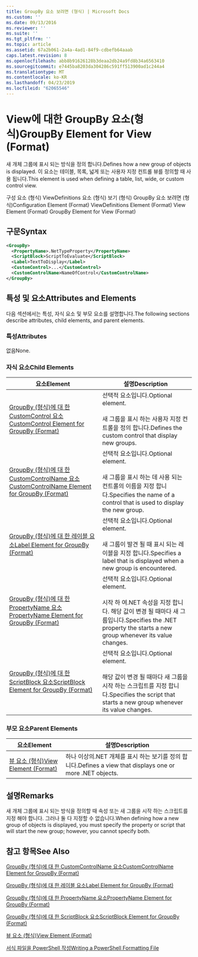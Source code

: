 ```yaml
---
title: GroupBy 요소 보려면 (형식) | Microsoft Docs
ms.custom: ''
ms.date: 09/13/2016
ms.reviewer: ''
ms.suite: ''
ms.tgt_pltfrm: ''
ms.topic: article
ms.assetid: 67a2b061-2a4a-4ad1-84f9-cdbefb64aaab
caps.latest.revision: 8
ms.openlocfilehash: abb8b91626128b3deaa2db24a9fd8b34a6563410
ms.sourcegitcommit: e7445ba8203da304286c591ff513900ad1c244a4
ms.translationtype: MT
ms.contentlocale: ko-KR
ms.lasthandoff: 04/23/2019
ms.locfileid: "62065546"
---
```

# <a name="groupby-element-for-view-format"></a><span data-ttu-id="8cb5b-102">View에 대한 GroupBy 요소(형식)</span><span class="sxs-lookup"><span data-stu-id="8cb5b-102">GroupBy Element for View (Format)</span></span>

<span data-ttu-id="8cb5b-103">새 개체 그룹에 표시 되는 방식을 정의 합니다.</span><span class="sxs-lookup"><span data-stu-id="8cb5b-103">Defines how a new group of objects is displayed.</span></span> <span data-ttu-id="8cb5b-104">이 요소는 테이블, 목록, 넓게 또는 사용자 지정 컨트롤 뷰를 정의할 때 사용 됩니다.</span><span class="sxs-lookup"><span data-stu-id="8cb5b-104">This element is used when defining a table, list, wide, or custom control view.</span></span>

<span data-ttu-id="8cb5b-105">구성 요소 (형식) ViewDefinitions 요소 (형식) 보기 (형식) GroupBy 요소 보려면 (형식)</span><span class="sxs-lookup"><span data-stu-id="8cb5b-105">Configuration Element (Format) ViewDefinitions Element (Format) View Element (Format) GroupBy Element for View (Format)</span></span>

## <a name="syntax"></a><span data-ttu-id="8cb5b-106">구문</span><span class="sxs-lookup"><span data-stu-id="8cb5b-106">Syntax</span></span>

```xml
<GroupBy>
  <PropertyName>.NetTypeProperty</PropertyName>
  <ScriptBlock>ScriptToEvaluate</ScriptBlock>
  <Label>TextToDisplay</Label>
  <CustomControl>...</CustomControl>
  <CustomControlName>NameOfControl</CustomControlName>
</GroupBy>
```

## <a name="attributes-and-elements"></a><span data-ttu-id="8cb5b-107">특성 및 요소</span><span class="sxs-lookup"><span data-stu-id="8cb5b-107">Attributes and Elements</span></span>

<span data-ttu-id="8cb5b-108">다음 섹션에서는 특성, 자식 요소 및 부모 요소를 설명합니다.</span><span class="sxs-lookup"><span data-stu-id="8cb5b-108">The following sections describe attributes, child elements, and parent elements.</span></span>

### <a name="attributes"></a><span data-ttu-id="8cb5b-109">특성</span><span class="sxs-lookup"><span data-stu-id="8cb5b-109">Attributes</span></span>

<span data-ttu-id="8cb5b-110">없음</span><span class="sxs-lookup"><span data-stu-id="8cb5b-110">None.</span></span>

### <a name="child-elements"></a><span data-ttu-id="8cb5b-111">자식 요소</span><span class="sxs-lookup"><span data-stu-id="8cb5b-111">Child Elements</span></span>

|<span data-ttu-id="8cb5b-112">요소</span><span class="sxs-lookup"><span data-stu-id="8cb5b-112">Element</span></span>|<span data-ttu-id="8cb5b-113">설명</span><span class="sxs-lookup"><span data-stu-id="8cb5b-113">Description</span></span>|
|-------------|-----------------|
|[<span data-ttu-id="8cb5b-114">GroupBy (형식)에 대 한 CustomControl 요소</span><span class="sxs-lookup"><span data-stu-id="8cb5b-114">CustomControl Element for GroupBy (Format)</span></span>](./customcontrol-element-for-groupby-format.md)|<span data-ttu-id="8cb5b-115">선택적 요소입니다.</span><span class="sxs-lookup"><span data-stu-id="8cb5b-115">Optional element.</span></span><br /><br /> <span data-ttu-id="8cb5b-116">새 그룹을 표시 하는 사용자 지정 컨트롤을 정의 합니다.</span><span class="sxs-lookup"><span data-stu-id="8cb5b-116">Defines the custom control that display new groups.</span></span>|
|[<span data-ttu-id="8cb5b-117">GroupBy (형식)에 대 한 CustomControlName 요소</span><span class="sxs-lookup"><span data-stu-id="8cb5b-117">CustomControlName Element for GroupBy (Format)</span></span>](./customcontrolname-element-for-groupby-format.md)|<span data-ttu-id="8cb5b-118">선택적 요소입니다.</span><span class="sxs-lookup"><span data-stu-id="8cb5b-118">Optional element.</span></span><br /><br /> <span data-ttu-id="8cb5b-119">새 그룹을 표시 하는 데 사용 되는 컨트롤의 이름을 지정 합니다.</span><span class="sxs-lookup"><span data-stu-id="8cb5b-119">Specifies the name of a control that is used to display the new group.</span></span>|
|[<span data-ttu-id="8cb5b-120">GroupBy (형식)에 대 한 레이블 요소</span><span class="sxs-lookup"><span data-stu-id="8cb5b-120">Label Element for GroupBy (Format)</span></span>](./label-element-for-groupby-format.md)|<span data-ttu-id="8cb5b-121">선택적 요소입니다.</span><span class="sxs-lookup"><span data-stu-id="8cb5b-121">Optional element.</span></span><br /><br /> <span data-ttu-id="8cb5b-122">새 그룹이 발견 될 때 표시 되는 레이블을 지정 합니다.</span><span class="sxs-lookup"><span data-stu-id="8cb5b-122">Specifies a label that is displayed when a new group is encountered.</span></span>|
|[<span data-ttu-id="8cb5b-123">GroupBy (형식)에 대 한 PropertyName 요소</span><span class="sxs-lookup"><span data-stu-id="8cb5b-123">PropertyName Element for GroupBy (Format)</span></span>](./propertyname-element-for-groupby-format.md)|<span data-ttu-id="8cb5b-124">선택적 요소입니다.</span><span class="sxs-lookup"><span data-stu-id="8cb5b-124">Optional element.</span></span><br /><br /> <span data-ttu-id="8cb5b-125">시작 하 여.NET 속성을 지정 합니다. 해당 값이 변경 될 때마다 새 그룹입니다.</span><span class="sxs-lookup"><span data-stu-id="8cb5b-125">Specifies the .NET property the starts a new group whenever its value changes.</span></span>|
|[<span data-ttu-id="8cb5b-126">GroupBy (형식)에 대 한 ScriptBlock 요소</span><span class="sxs-lookup"><span data-stu-id="8cb5b-126">ScriptBlock Element for GroupBy (Format)</span></span>](./scriptblock-element-for-groupby-format.md)|<span data-ttu-id="8cb5b-127">선택적 요소입니다.</span><span class="sxs-lookup"><span data-stu-id="8cb5b-127">Optional element.</span></span><br /><br /> <span data-ttu-id="8cb5b-128">해당 값이 변경 될 때마다 새 그룹을 시작 하는 스크립트를 지정 합니다.</span><span class="sxs-lookup"><span data-stu-id="8cb5b-128">Specifies the script that starts a new group whenever its value changes.</span></span>|

### <a name="parent-elements"></a><span data-ttu-id="8cb5b-129">부모 요소</span><span class="sxs-lookup"><span data-stu-id="8cb5b-129">Parent Elements</span></span>

|<span data-ttu-id="8cb5b-130">요소</span><span class="sxs-lookup"><span data-stu-id="8cb5b-130">Element</span></span>|<span data-ttu-id="8cb5b-131">설명</span><span class="sxs-lookup"><span data-stu-id="8cb5b-131">Description</span></span>|
|-------------|-----------------|
|[<span data-ttu-id="8cb5b-132">뷰 요소 (형식)</span><span class="sxs-lookup"><span data-stu-id="8cb5b-132">View Element (Format)</span></span>](./view-element-format.md)|<span data-ttu-id="8cb5b-133">하나 이상의.NET 개체를 표시 하는 보기를 정의 합니다.</span><span class="sxs-lookup"><span data-stu-id="8cb5b-133">Defines a view that displays one or more .NET objects.</span></span>|

## <a name="remarks"></a><span data-ttu-id="8cb5b-134">설명</span><span class="sxs-lookup"><span data-stu-id="8cb5b-134">Remarks</span></span>

<span data-ttu-id="8cb5b-135">새 개체 그룹에 표시 되는 방식을 정의할 때 속성 또는 새 그룹을 시작 하는 스크립트를 지정 해야 합니다. 그러나 둘 다 지정할 수 없습니다.</span><span class="sxs-lookup"><span data-stu-id="8cb5b-135">When defining how a new group of objects is displayed, you must specify the property or script that will start the new group; however, you cannot specify both.</span></span>

## <a name="see-also"></a><span data-ttu-id="8cb5b-136">참고 항목</span><span class="sxs-lookup"><span data-stu-id="8cb5b-136">See Also</span></span>

[<span data-ttu-id="8cb5b-137">GroupBy (형식)에 대 한 CustomControlName 요소</span><span class="sxs-lookup"><span data-stu-id="8cb5b-137">CustomControlName Element for GroupBy (Format)</span></span>](./customcontrolname-element-for-groupby-format.md)

[<span data-ttu-id="8cb5b-138">GroupBy (형식)에 대 한 레이블 요소</span><span class="sxs-lookup"><span data-stu-id="8cb5b-138">Label Element for GroupBy (Format)</span></span>](./label-element-for-groupby-format.md)

[<span data-ttu-id="8cb5b-139">GroupBy (형식)에 대 한 PropertyName 요소</span><span class="sxs-lookup"><span data-stu-id="8cb5b-139">PropertyName Element for GroupBy (Format)</span></span>](./propertyname-element-for-groupby-format.md)

[<span data-ttu-id="8cb5b-140">GroupBy (형식)에 대 한 ScriptBlock 요소</span><span class="sxs-lookup"><span data-stu-id="8cb5b-140">ScriptBlock Element for GroupBy (Format)</span></span>](./scriptblock-element-for-groupby-format.md)

[<span data-ttu-id="8cb5b-141">뷰 요소 (형식)</span><span class="sxs-lookup"><span data-stu-id="8cb5b-141">View Element (Format)</span></span>](./view-element-format.md)

[<span data-ttu-id="8cb5b-142">서식 파일을 PowerShell 작성</span><span class="sxs-lookup"><span data-stu-id="8cb5b-142">Writing a PowerShell Formatting File</span></span>](./writing-a-powershell-formatting-file.md)
